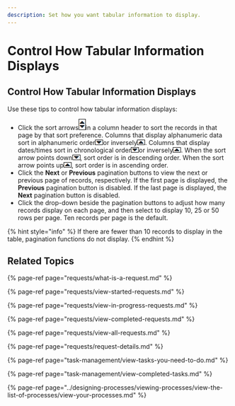 ```yaml
---
description: Set how you want tabular information to display.
---
```


# Control How Tabular Information Displays

## Control How Tabular Information Displays

Use these tips to control how tabular information displays:

* Click the sort arrows![](../.gitbook/assets/sort-arrows.png)in a column header to sort the records in that page by that sort preference. Columns that display alphanumeric data sort in alphanumeric order![](../.gitbook/assets/sort-ascending-arrow.png)or inversely![](../.gitbook/assets/sort-descending-arrow.png). Columns that display dates/times sort in chronological order![](../.gitbook/assets/sort-ascending-arrow.png)or inversely![](../.gitbook/assets/sort-descending-arrow.png). When the sort arrow points down![](../.gitbook/assets/sort-ascending-arrow.png), sort order is in descending order. When the sort arrow points up![](../.gitbook/assets/sort-descending-arrow.png), sort order is in ascending order.
* Click the **Next** or **Previous** pagination buttons to view the next or previous page of records, respectively. If the first page is displayed, the **Previous** pagination button is disabled. If the last page is displayed, the **Next** pagination button is disabled.
* Click the drop-down beside the pagination buttons to adjust how many records display on each page, and then select to display 10, 25 or 50 rows per page. Ten records per page is the default.

{% hint style="info" %}
If there are fewer than 10 records to display in the table, pagination functions do not display.
{% endhint %}

## Related Topics

{% page-ref page="requests/what-is-a-request.md" %}

{% page-ref page="requests/view-started-requests.md" %}

{% page-ref page="requests/view-in-progress-requests.md" %}

{% page-ref page="requests/view-completed-requests.md" %}

{% page-ref page="requests/view-all-requests.md" %}

{% page-ref page="requests/request-details.md" %}

{% page-ref page="task-management/view-tasks-you-need-to-do.md" %}

{% page-ref page="task-management/view-completed-tasks.md" %}

{% page-ref page="../designing-processes/viewing-processes/view-the-list-of-processes/view-your-processes.md" %}

